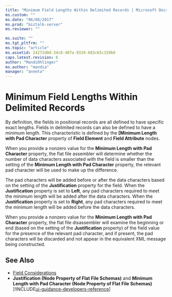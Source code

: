```yaml
---
title: "Minimum Field Lengths Within Delimited Records | Microsoft Docs"
ms.custom: ""
ms.date: "06/08/2017"
ms.prod: "biztalk-server"
ms.reviewer: ""

ms.suite: ""
ms.tgt_pltfrm: ""
ms.topic: "article"
ms.assetid: 24272d0d-34c8-487a-9334-683c65c159b8
caps.latest.revision: 6
author: "MandiOhlinger"
ms.author: "mandia"
manager: "anneta"
---
```

# Minimum Field Lengths Within Delimited Records
By definition, the fields in positional records are all defined to have specific exact lengths. Fields in delimited records can also be defined to have a minimum length. This characteristic is defined by the **[Minimum Length with Pad Character** property of **Field Element** and **Field Attribute** nodes.  

 When you provide a nonzero value for the **Minimum Length with Pad Character** property, the flat file assembler will determine whether the number of data characters associated with the field is smaller than the setting of the **Minimum Length with Pad Character** property, the relevant pad character will be used to make up the difference.  

 The pad characters will be added before or after the data characters based on the setting of the **Justification** property for the field. When the **Justification** property is set to **Left**, any pad characters required to meet the minimum length will be added after the data characters. When the **Justification** property is set to **Right**, any pad characters required to meet the minimum length will be added before the data characters.  

 When you provide a nonzero value for the **Minimum Length with Pad Character** property, the flat file disassembler will examine the beginning or end (based on the setting of the **Justification** property) of the field value for the presence of the relevant pad character, and if present, the pad characters will be discarded and not appear in the equivalent XML message being constructed.  

## See Also  
- [Field Considerations](../core/field-considerations.md)   
- **Justification (Node Property of Flat File Schemas)** and **Minimum Length with Pad Character (Node Property of Flat File Schemas)** [!INCLUDE[ui-guidance-developers-reference](../includes/ui-guidance-developers-reference.md)]
